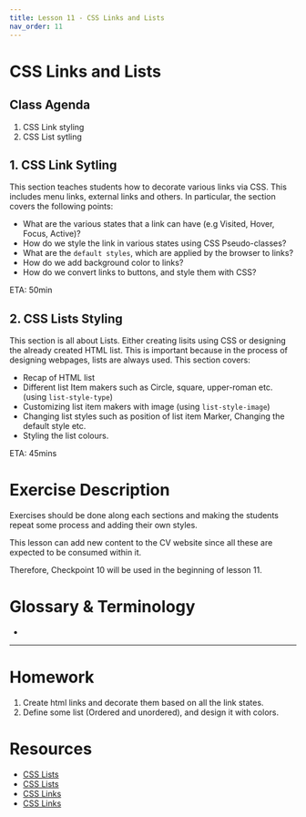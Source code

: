 ```yaml
---
title: Lesson 11 - CSS Links and Lists
nav_order: 11
---
```


# CSS Links and Lists


## Class Agenda

1. CSS Link styling
2. CSS List sytling

## 1. CSS Link Sytling

This section teaches students how to decorate various links via CSS. This includes menu links, external links  and others. In particular, the section covers the following points:

- What are the various states that a link can have (e.g Visited, Hover, Focus, Active)?
- How do we style the link in various states using CSS Pseudo-classes?
- What are the `default styles`, which are applied by the browser to links?
- How do we add background color to links?
- How do we convert links to buttons, and style them with CSS?

ETA: 50min


## 2. CSS Lists Styling

This section is all about Lists. Either creating lisits using CSS or designing the already created HTML list. This is important because in the process of designing webpages, lists are always used. This section covers:

- Recap of HTML list
- Different list Item makers such as Circle, square, upper-roman etc. (using `list-style-type`) 
- Customizing list item makers with image (using `list-style-image`)
- Changing list styles such as position of list item Marker, Changing the default style etc.
- Styling the list colours.

ETA: 45mins


# Exercise Description

Exercises should be done along each sections and making the students repeat some process and adding their own styles.

This lesson can add new content to the CV website since all these are expected to be consumed within it.

Therefore, Checkpoint 10 will be used in the beginning of lesson 11.

# Glossary & Terminology

- 

---

# Homework

1. Create html links and decorate them based on all the link states. 
2. Define some list (Ordered and unordered), and design it with colors. 

# Resources

- [CSS Lists](https://www.w3schools.com/css/css_list.asp)
- [CSS Lists](https://developer.mozilla.org/en-US/docs/Web/CSS/CSS_Lists_and_Counters)
- [CSS Links](https://www.w3schools.com/css/css_link.asp)
- [CSS Links](https://developer.mozilla.org/en-US/docs/Learn/CSS/Styling_text/Styling_links)

